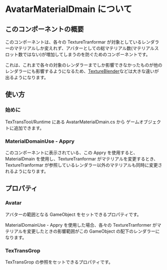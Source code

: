 # AvatarMaterialDmain について

## このコンポーネントの概要

このコンポーネントは、各々の TextureTranformar が対象としているレンダラーのマテリアルしか変えれず、アバターとしての総マテリアル数(マテリアルスロット数ではない)が増加してしまうのを防ぐためのコンポーネントです。

これは、これまで各々の対象のレンダラーまでしか影響できなかったものが他のレンダラーにも影響するようになるため、[TextureBlender](TextureBlender.md)などは大きな違いが出るようになります。

## 使い方

### 始めに

TexTransTool/Runtime にある AvatarMaterialDmain.cs から
ゲームオブジェクトに追加できます。

### MaterialDomainUse - Appry

このコンポーネントに表示されている、この Appry を使用すると、MaterialDmain を使用し、TextureTranformar がマテリアルを変更するとき、TextureTranformar が参照しているレンダラー以外のマテリアルも同時に変更されるようになります。

## プロパティ

### Avatar

アバターの範囲となる GameObject をセットできるプロパティです。

MaterialDomainUse - Appry を使用した場合、各々の TextureTranformer がマテリアルを変更したときの影響範囲がこの GameObject の配下のレンダラーになります。

### TexTransGrop

TexTransGrop の参照をセットできるプロパティです。
